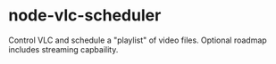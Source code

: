 # node-vlc-scheduler
Control VLC and schedule a "playlist" of video files. Optional roadmap includes streaming capbaility.
